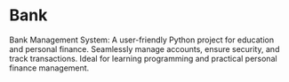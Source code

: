 # Bank
Bank Management System: A user-friendly Python project for education and personal finance. Seamlessly manage accounts, ensure security, and track transactions. Ideal for learning programming and practical personal finance management.

